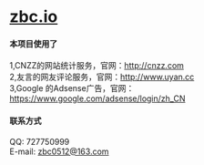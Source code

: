 [zbc.io](http://zbc.io)
================

#### 本项目使用了
1,CNZZ的网站统计服务，官网：http://cnzz.com  
2,友言的网友评论服务，官网：http://www.uyan.cc  
3,Google 的Adsense广告，官网：https://www.google.com/adsense/login/zh_CN   

#### 联系方式
QQ: 727750999  
E-mail: zbc0512@163.com  

